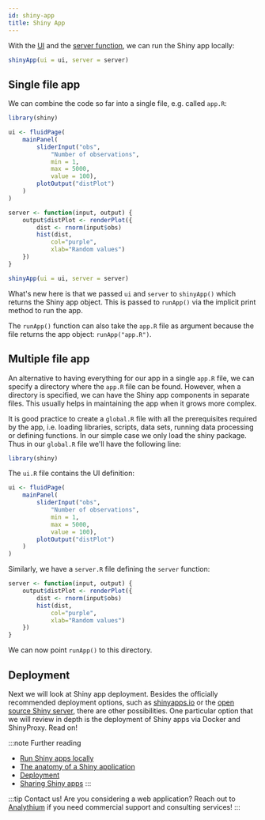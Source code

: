 ```yaml
---
id: shiny-app
title: Shiny App
---
```


With the [UI](shiny-ui)
and the [server function](shiny-server),
we can run the Shiny app locally:

```r
shinyApp(ui = ui, server = server)
```

## Single file app

We can combine the code so far into a single file, e.g. called `app.R`:

```r
library(shiny)

ui <- fluidPage(
    mainPanel(
        sliderInput("obs",
            "Number of observations",
            min = 1,
            max = 5000,
            value = 100),
        plotOutput("distPlot")
    )
)

server <- function(input, output) {
    output$distPlot <- renderPlot({
        dist <- rnorm(input$obs)
        hist(dist,
            col="purple",
            xlab="Random values")
    })
}

shinyApp(ui = ui, server = server)
```

What's new here is that we passed `ui` and `server` to `shinyApp()` which
returns the Shiny app object. This is passed to `runApp()` via the implicit print method to run the app.

The `runApp()` function can also take the
`app.R` file as argument because the file returns the app object:
`runApp("app.R")`.

## Multiple file app

An alternative to having everything for our app in a single `app.R` file, we can specify a directory where the `app.R` file can be found.
However, when a directory is specified, we can have the Shiny app components
in separate files. This usually helps in maintaining the app when it grows more complex.

It is good practice to create a `global.R` file with all the prerequisites
required by the app, i.e. loading libraries, scripts, data sets, running data
processing or defining functions. In our simple case we only load
the shiny package. Thus in our `global.R` file we'll have the following line:

```r
library(shiny)
```

The `ui.R` file contains the UI definition:

```r
ui <- fluidPage(
    mainPanel(
        sliderInput("obs",
            "Number of observations",
            min = 1,
            max = 5000,
            value = 100),
        plotOutput("distPlot")
    )
)
```

Similarly, we have a `server.R` file defining the `server` function:

```r
server <- function(input, output) {
    output$distPlot <- renderPlot({
        dist <- rnorm(input$obs)
        hist(dist,
            col="purple",
            xlab="Random values")
    })
}
```

We can now point `runApp()` to this directory.

## Deployment

Next we will look at Shiny app deployment.
Besides the officially recommended
deployment options, such as [shinyapps.io](https://www.shinyapps.io/)
or the [open source Shiny server](https://rstudio.com/products/shiny/download-server/), there are other possibilities.
One particular option that we will review in depth is the
deployment of Shiny apps via Docker and ShinyProxy. Read on!

:::note Further reading
* [Run Shiny apps locally](https://hosting.analythium.io/run-shiny-apps-locally?utm_source=as-hub&utm_medium=web&utm_campaign=launch-april-2021)
* [The anatomy of a Shiny application](https://hosting.analythium.io/the-anatomy-of-a-shiny-application?utm_source=as-hub&utm_medium=web&utm_campaign=launch-april-2021)
* [Deployment](https://shiny.rstudio.com/deploy/)
* [Sharing Shiny apps](https://shiny.rstudio.com/tutorial/written-tutorial/lesson7/)
:::

:::tip Contact us!
Are you considering a web application? Reach out to [Analythium](https://analythium.io/contact) if you need commercial support and consulting services!
:::
